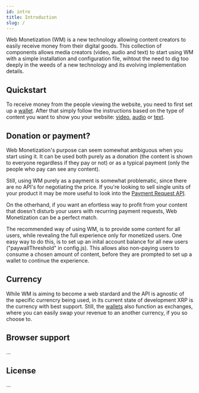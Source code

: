 ```yaml
---
id: intro
title: Introduction
slug: /
---
```


Web Monetization (WM) is a new technology allowing content creators to easily receive money from their digital goods. This collection of components allows media creators (video, audio and text) to start using WM with a simple installation and configuration file, wihtout the need to dig too deeply in the weeds of a new technology and its evolving implementation details.

## Quickstart

To receive money from the people viewing the website, you need to first set up a [wallet](/docs/wallet). After that simply follow the instructions based on the type of content you want to show you your website: [video](/docs/examples-video), [audio](/docs/examples-audio) or [text](/docs/examples-text).

##  Donation or payment?

Web Monetization's purpose can seem somewhat ambiguous when you start using it. It can be used both purely as a donation (the content is shown to everyone regardless if they pay or not) or as a typical payment (only the people who pay can see any content).

Still, using WM purely as a payment is somewhat problematic, since there are no API's for negotiating the price. If you're looking to sell single units of your product it may be more useful to look into the [Payment Request API](https://developer.mozilla.org/en-US/docs/Web/API/Payment_Request_API).

On the otherhand, if you want an efortless way to profit from your content that doesn't disturb your users with recurring payment requests, Web Monetization can be a perfect match.

The recommended way of using WM, is to provide some content for all users, while revealing the full experience only for monetized users. One easy way to do this, is to set up an inital account balance for all new users ("paywallThreshold" in config.js). This allows also non-paying users to consume a chosen amount of content, before they are prompted to set up a wallet to continue the experience.

## Currency

While WM is aiming to become a web stardard and the API is agnostic of the specific currencry being used, in its current state of development XRP is the currency with best support. Still, the [wallets](/docs/wallet) also function as exchanges, where you can easily swap your revenue to an another currency, if you so choose to.

## Browser support

...


## License

...